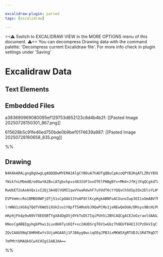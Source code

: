 ```yaml
---

excalidraw-plugin: parsed
tags: [excalidraw]

---
```

==⚠  Switch to EXCALIDRAW VIEW in the MORE OPTIONS menu of this document. ⚠== You can decompress Drawing data with the command palette: 'Decompress current Excalidraw file'. For more info check in plugin settings under 'Saving'


# Excalidraw Data

## Text Elements
## Embedded Files
a383690969080095ef129753d852123c8d4b4b2f: [[Pasted Image 20250728150301_867.png]]

615628b5c91fe46ed750bde0b9bef0174639a987: [[Pasted Image 20250728160658_835.png]]

%%
## Drawing
```compressed-json
N4KAkARALgngDgUwgLgAQQQDwMYEMA2AlgCYBOuA7hADTgQBuCpAzoQPYB2KqATLZMzYBXUtiRoIACyhQ4zZAHoFAc0JRJQgEYA6bGwC2CgF7N6hbEcK4OCtptbErHALRY8RMpWdx8Q1TdIEfARcZgRmBShcZQUebQBGAGZtAAYaOiCEfQQOKGZuAG1wMFAwMogSbggAKwB9UgAOAGEABQAVAFEALWUAKWJ9AHZmTABJAFYACQA1AGt0sshYRCrC

fWikfnLMbmdB/e0GwYA2BviATgbxhpvz463IGF3xxOTElPHBgBYv+MH4+JfHj3YqQCgkdTceIpHhxL5XHgpf4pD7nP4PKQIQjKaTcE4NDHWZTBbgpDHMKCkNizBBNNj4NikKqU6zMOC4QK5BblTS4bCzZRUoQcYh0hlMiQsjhsjk5KDcyAAM0I+HwAGVYCSJIIPAqIBSqTSAOoQyTcPig/WU6kIDUwLXoHWVDFCnEccL5NDxDFsdnYNRPL0ojGC4

RwUbET2oAoAXQxivI2Qj3A4QlVGMIIqwVVwaRdwhF7uYUdT6ctYQQxChSUSp2Ox2DlsYLHYXDQPG9TaYrE4ADlOGIobCeA0UmdaxnmAARTJQSvcRUEMIYzQF4gdYLZXIltP4DFCODEXBzqtewYvQY8c6JQbnL6JC2LCBEDjzNClveWhn8+doRf4ZdyyiKAhCjCBEBFTNlD1ZVgmTCRcESBpa3OFI7lQ0c0PGBBFXiK9z0SYgETwxJsAaYgvk0Sie

EVPVmHccRo1BMBO0WFjQTjS1sCpOAU13YoAF8tlKcpKgkABNFoACUunoIwp3OI1xOmABVfRFUSeIADFsAADRSTZLWWRiKnWZRDKfHY0D2RFtEGUcHyuVDji+E4MUDXhRzspDxnOF5EnOQYYXGEEn3BYhITQey4mOcYfgaEcLk0h8MUkLEcXlNBjkvbRXmueI4qvU5z0JDhiUYskgMNWl6UZZlyGldlOXlFc+QFIURTFOrJQamVmpglV1U1EynSrc

lrWNU1zXG6q7QdfV6WdS1XUkIso1Y8pfT5AMoUbJ9QwPCMo1jeNEwQeDUA/DMsys9BcHiPUOuINa+LLJ8K1PXggRSL4xxuDFmx7NtUAbAHu1bfsOEHdskRSY48pHScZ2CE8FyXBAVzXDcsjlHc3vKA8j1Rs8L1eDtBiQjbIBfN9Lt3DFvxpT7/0A97gNAqoIMcMqBrgz6IGOArjhHTRxmwNFFQQL5jkrc8Uk0YgEHl85NBwlI/mlgLcEuQY6IYwp

mKp9jFk4p9uN9V78EE8BTYgXA4DgDVj0YkToDS7IqiPUh5i2BhCAQCgACE2oOzraoldAAGJFRj2PuQgbARGa0Y530DVqq6iOIEj+IEFz3P48T0hk9T4P+VD0Vw/q1kmrlQuk7lFOsi0wa5pGxaxuKBOG9yJu04mhATQis1219ouS6ydObTbqpRvr4vG9TqThDdD0oTHnuoD7gB5P0dqDSrynHxfm84KAtNwfQVQ88YN4X3vU60s+1UIIxGMRO+J/

0NosCgABBIgyhgbPhwi1Lux8H6TyiKQf+xc2AUDSrgT6V1wGbz7h0EUf84EIJCPzDkVIqCfxPvoLBBC2jwBMk9eO9EqSql0twG4DRcovASgCRI4x8JfF9jQ+k+BxLcGvF8bQgVrxHCvEkT4vsjBsAMNwESkB6AECEBVXKDRYouUEkQyB+hl7CmemvCQVDfaChIC/N+5pD6QBMcQDUCBeJoFvl3axABZNgisMG4E0MEZm6NjGkBIJnORlpA70n5qQ

ZQvIAAU5NqC8HRHEwYsSUjaHGAASj1FJBAyg0wciqOEqJPB3ixMKWSXgRTUDJLSRATRqD75QCnjSXeUBWx40/OUBMl8ECZKzP4nmaB5EYA4J47x3BKTKIxNgIg9jUBjIxpaIZHs0CzJ9EIKAL5GKzJqZtTQ1QEDYDyGqIZcBXHuKGV438qAWZzPKHyZpjA2gyPwEEp8xlZ6ZH2a2PUicKQGHISsd89MvxsB/D4gC1z2lUjTu85pnA0ZgoZqEf+Hz

7mPMttbMAQk6CwXCHIgSIABJAA==
```
%%